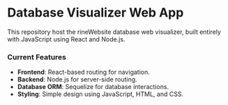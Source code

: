 # Database Visualizer Web App

This repository host the rineWebsite database web visualizer, built entirely with JavaScript using React and Node.js.

### Current Features
- **Frontend**: React-based routing for navigation.
- **Backend**: Node.js for server-side routing.
- **Database ORM**: Sequelize for database interactions.
- **Styling**: Simple design using JavaScript, HTML, and CSS.
